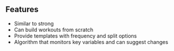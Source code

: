 
## Features 

- Similar to strong
- Can build workouts from scratch
- Provide templates with frequency and split options
- Algorithm that monitors key variables and can suggest changes